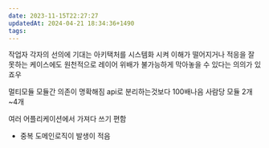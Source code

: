 ```yaml
---
date: 2023-11-15T22:27:27
updatedAt: 2024-04-21 18:34:36+1490
tags: 
---
```

작업자 각자의 선의에 기대는 아키택처를 
시스템화 시켜 이해가 떨어지거나 적응을 잘 못하는 케이스에도 원천적으로 레이어 위배가 불가능하게 막아놓을 수 있다는 의의가 있죠우

멀티모듈
모듈간 의존이 명확해짐
api로 분리하는것보다 100배나음
사람당 모듈 2개~4개

여러 어플리케이션에서 가져다 쓰기 편함
- 중복 도메인로직이 발생이 적음
